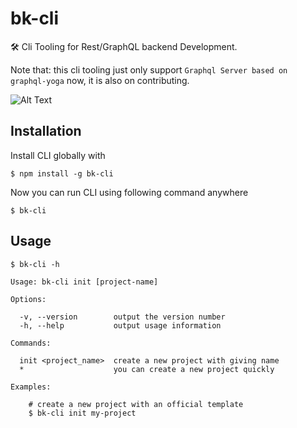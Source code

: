# bk-cli
🛠️ Cli Tooling for Rest/GraphQL backend Development.

Note that: this cli tooling just only support `Graphql Server based on graphql-yoga` now, it is also on contributing.

![Alt Text](https://github.com/zxhaaa6/bk-cli/tree/master/public/bk-cli-usage.gif)

## Installation
Install CLI globally with
```
$ npm install -g bk-cli
```
Now you can run CLI using following command anywhere

```
$ bk-cli
```

## Usage

```
$ bk-cli -h

Usage: bk-cli init [project-name]

Options:

  -v, --version        output the version number
  -h, --help           output usage information

Commands:

  init <project_name>  create a new project with giving name
  *                    you can create a new project quickly

Examples:

    # create a new project with an official template
    $ bk-cli init my-project

```
